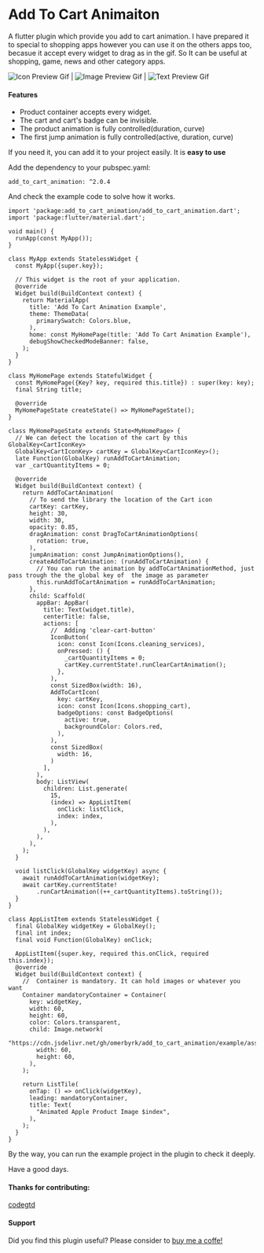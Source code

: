 # Add To Cart Animaiton

A flutter plugin which provide you add to cart animation. I have prepared it to special to shopping apps however you can use it on the others apps too, becasue it accept every widget to drag as in the gif. So It can be useful at shopping, game, news and other category apps.   

![Icon Preview Gif](https://media.giphy.com/media/EqgAF1n7oSiQ5QP3SS/giphy.gif) | ![Image Preview Gif](https://media.giphy.com/media/iBlKNqY30NtZuJ2dXL/giphy.gif) | ![Text Preview Gif](https://media.giphy.com/media/aPAjmlS2AnZC1kkIwf/giphy.gif)
 

#### Features
<ul>
<li>Product container accepts every widget.</li>
<li>The cart and cart's badge can be invisible.</li>
<li>The product animation is fully controlled(duration, curve)</li>
<li>The first jump animation is fully controlled(active, duration, curve)</li>
</ul>

If you need it, you can add it to your project easily. It is <strong>easy to use</strong>

Add the dependency to your pubspec.yaml: 

```
add_to_cart_animation: ^2.0.4
```

And check the example code to solve how it works. 

```
import 'package:add_to_cart_animation/add_to_cart_animation.dart';
import 'package:flutter/material.dart';

void main() {
  runApp(const MyApp());
}

class MyApp extends StatelessWidget {
  const MyApp({super.key});

  // This widget is the root of your application.
  @override
  Widget build(BuildContext context) {
    return MaterialApp(
      title: 'Add To Cart Animation Example',
      theme: ThemeData(
        primarySwatch: Colors.blue,
      ),
      home: const MyHomePage(title: 'Add To Cart Animation Example'),
      debugShowCheckedModeBanner: false,
    );
  }
}

class MyHomePage extends StatefulWidget {
  const MyHomePage({Key? key, required this.title}) : super(key: key);
  final String title;

  @override
  MyHomePageState createState() => MyHomePageState();
}

class MyHomePageState extends State<MyHomePage> {
  // We can detect the location of the cart by this  GlobalKey<CartIconKey>
  GlobalKey<CartIconKey> cartKey = GlobalKey<CartIconKey>();
  late Function(GlobalKey) runAddToCartAnimation;
  var _cartQuantityItems = 0;

  @override
  Widget build(BuildContext context) {
    return AddToCartAnimation(
      // To send the library the location of the Cart icon
      cartKey: cartKey,
      height: 30,
      width: 30,
      opacity: 0.85,
      dragAnimation: const DragToCartAnimationOptions(
        rotation: true,
      ),
      jumpAnimation: const JumpAnimationOptions(),
      createAddToCartAnimation: (runAddToCartAnimation) {
        // You can run the animation by addToCartAnimationMethod, just pass trough the the global key of  the image as parameter
        this.runAddToCartAnimation = runAddToCartAnimation;
      },
      child: Scaffold(
        appBar: AppBar(
          title: Text(widget.title),
          centerTitle: false,
          actions: [
            //  Adding 'clear-cart-button'
            IconButton(
              icon: const Icon(Icons.cleaning_services),
              onPressed: () {
                _cartQuantityItems = 0;
                cartKey.currentState!.runClearCartAnimation();
              },
            ),
            const SizedBox(width: 16),
            AddToCartIcon(
              key: cartKey,
              icon: const Icon(Icons.shopping_cart),
              badgeOptions: const BadgeOptions(
                active: true,
                backgroundColor: Colors.red,
              ),
            ),
            const SizedBox(
              width: 16,
            )
          ],
        ),
        body: ListView(
          children: List.generate(
            15,
            (index) => AppListItem(
              onClick: listClick,
              index: index,
            ),
          ),
        ),
      ),
    );
  }

  void listClick(GlobalKey widgetKey) async {
    await runAddToCartAnimation(widgetKey);
    await cartKey.currentState!
        .runCartAnimation((++_cartQuantityItems).toString());
  }
}

class AppListItem extends StatelessWidget {
  final GlobalKey widgetKey = GlobalKey();
  final int index;
  final void Function(GlobalKey) onClick;

  AppListItem({super.key, required this.onClick, required this.index});
  @override
  Widget build(BuildContext context) {
    //  Container is mandatory. It can hold images or whatever you want
    Container mandatoryContainer = Container(
      key: widgetKey,
      width: 60,
      height: 60,
      color: Colors.transparent,
      child: Image.network(
        "https://cdn.jsdelivr.net/gh/omerbyrk/add_to_cart_animation/example/assets/apple.png",
        width: 60,
        height: 60,
      ),
    );

    return ListTile(
      onTap: () => onClick(widgetKey),
      leading: mandatoryContainer,
      title: Text(
        "Animated Apple Product Image $index",
      ),
    );
  }
}
```

By the way, you can run the example project in the plugin to check it deeply. 

Have a good days.

#### Thanks for contributing:

[codegtd ](https://github.com/codegtd)


#### Support

Did you find this plugin useful? Please consider to [buy me a coffe!](https://www.buymeacoffee.com/omerbyrk)

